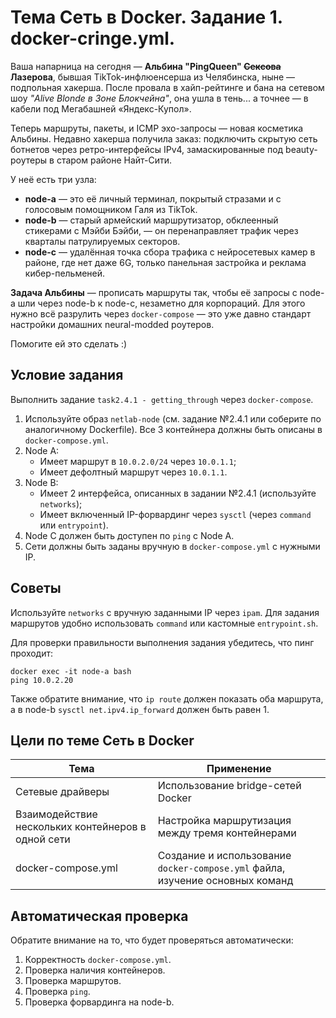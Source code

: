 # Тема Сеть в Docker. Задание 1. docker-cringe.yml.

Ваша напарница на сегодня — **Альбина "PingQueen" ~~Сексова~~ Лазерова**, бывшая TikTok-инфлюенсерша из Челябинска, ныне — подпольная хакерша. После провала в хайп-рейтинге и бана на сетевом шоу _"Alive Blonde в Зоне Блокчейна"_, она ушла в тень... а точнее — в кабели под Мегабашней «Яндекс-Купол».

Теперь маршруты, пакеты, и ICMP эхо-запросы — новая косметика Альбины. Недавно хакерша получила заказ: подключить скрытую сеть ботнетов через ретро-интерфейсы IPv4, замаскированные под beauty-роутеры в старом районе Найт-Сити.

У неё есть три узла:
- **node-a** — это её личный терминал, покрытый стразами и с голосовым помощником Галя из TikTok.
- **node-b** — старый армейский маршрутизатор, обклеенный стикерами с Мэйби Бэйби, — он перенаправляет трафик через кварталы патрулируемых секторов.
- **node-c** — удалённая точка сбора трафика с нейросетевых камер в районе, где нет даже 6G, только панельная застройка и реклама кибер-пельменей.

**Задача Альбины** — прописать маршруты так, чтобы её запросы с node-a шли через node-b к node-c, незаметно для корпораций. Для этого нужно всё разрулить через `docker-compose` — это уже давно стандарт настройки домашних neural-modded роутеров.

Помогите ей это сделать :)

## Условие задания 

Выполнить задание `task2.4.1 - getting_through` через `docker-compose`. 

1. Используйте образ `netlab-node` (см. задание №2.4.1 или соберите по аналогичному Dockerfile). Все 3 контейнера должны быть описаны в `docker-compose.yml`.
2. Node A:
	- Имеет маршрут в `10.0.2.0/24` через `10.0.1.1`;
	- Имеет дефолтный маршрут через `10.0.1.1`.
3. Node B:
	- Имеет 2 интерфейса, описанных в задании №2.4.1 (используйте `networks`);
	- Имеет включенный IP-форвардинг через `sysctl` (через `command` или `entrypoint`).
4. Node C должен быть доступен по `ping` с Node A.
5. Сети должны быть заданы вручную в `docker-compose.yml` с нужными IP.

## Советы

Используйте `networks` с вручную заданными IP через `ipam`. Для задания маршрутов удобно использовать `command` или кастомные `entrypoint.sh`.

Для проверки правильности выполнения задания убедитесь, что пинг проходит:
```
docker exec -it node-a bash
ping 10.0.2.20
```

Также обратите внимание, что `ip route` должен показать оба маршрута, а в node-b `sysctl net.ipv4.ip_forward` должен быть равен 1.

## Цели по теме Сеть в Docker

| Тема                                               | Применение                                                                    |
| -------------------------------------------------- | ----------------------------------------------------------------------------- |
| Сетевые драйверы                                   | Использование bridge-сетей Docker                                             |
| Взаимодействие нескольких контейнеров в одной сети | Настройка маршрутизация между тремя контейнерами                              |
| docker-compose.yml                                 | Создание и использование `docker-compose.yml` файла, изучение основных команд |

## Автоматическая проверка

Обратите внимание на то, что будет проверяться автоматически:

1. Корректность `docker-compose.yml`.
2. Проверка наличия контейнеров.
3. Проверка маршрутов.
4. Проверка `ping`.
5. Проверка форвардинга на node-b.